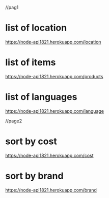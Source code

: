 //pag1

# list of location
https://node-api1821.herokuapp.com/location
# list of items 
https://node-api1821.herokuapp.com/products
# list of languages 
https://node-api1821.herokuapp.com/language

//page2

# sort by cost
https://node-api1821.herokuapp.com/cost
# sort by brand
https://node-api1821.herokuapp.com/brand

